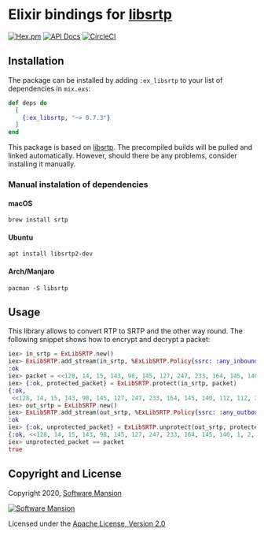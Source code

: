 # Elixir bindings for [libsrtp]

[![Hex.pm](https://img.shields.io/hexpm/v/ex_libsrtp.svg)](https://hex.pm/packages/ex_libsrtp)
[![API Docs](https://img.shields.io/badge/api-docs-yellow.svg?style=flat)](https://hexdocs.pm/ex_libsrtp/)
[![CircleCI](https://circleci.com/gh/membraneframework/ex_libsrtp.svg?style=svg)](https://circleci.com/gh/membraneframework/ex_libsrtp)

## Installation

The package can be installed by adding `:ex_libsrtp` to your list of dependencies in `mix.exs`:

```elixir
def deps do
  [
    {:ex_libsrtp, "~> 0.7.3"}
  ]
end
```

This package is based on [libsrtp](https://github.com/cisco/libsrtp). The precompiled builds will be pulled and linked automatically. However, should there be any problems, consider installing it manually.

### Manual instalation of dependencies

#### macOS

```shell
brew install srtp
```

#### Ubuntu

```shell
apt install libsrtp2-dev
```

#### Arch/Manjaro

```shell
pacman -S libsrtp
```

## Usage

This library allows to convert RTP to SRTP and the other way round. The following snippet shows how to encrypt and decrypt a packet:

```elixir
iex> in_srtp = ExLibSRTP.new()
iex> ExLibSRTP.add_stream(in_srtp, %ExLibSRTP.Policy{ssrc: :any_inbound, key: "aaaaaaaaaaaaaaaaaaaaaaaaaaaaaa"})
:ok
iex> packet = <<128, 14, 15, 143, 98, 145, 127, 247, 233, 164, 145, 140, 1, 2, 3, 4>>
iex> {:ok, protected_packet} = ExLibSRTP.protect(in_srtp, packet)
{:ok,
 <<128, 14, 15, 143, 98, 145, 127, 247, 233, 164, 145, 140, 112, 112, 222, 241, 148, 205, 10, 185, 78, 20, 27, 103, 2, 207>>}
iex> out_srtp = ExLibSRTP.new()
iex> ExLibSRTP.add_stream(out_srtp, %ExLibSRTP.Policy{ssrc: :any_outbound, key: "aaaaaaaaaaaaaaaaaaaaaaaaaaaaaa"})
:ok
iex> {:ok, unprotected_packet} = ExLibSRTP.unprotect(out_srtp, protected_packet)
{:ok, <<128, 14, 15, 143, 98, 145, 127, 247, 233, 164, 145, 140, 1, 2, 3, 4>>}
iex> unprotected_packet == packet
true
```

## Copyright and License

Copyright 2020, [Software Mansion](https://swmansion.com/?utm_source=git&utm_medium=readme&utm_campaign=ex_libsrtp)

[![Software Mansion](https://logo.swmansion.com/logo?color=white&variant=desktop&width=200&tag=membrane-github)](https://swmansion.com/?utm_source=git&utm_medium=readme&utm_campaign=ex_libsrtp)

Licensed under the [Apache License, Version 2.0](LICENSE)

[libsrtp]: https://github.com/cisco/libsrtp
